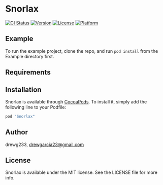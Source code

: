 # Snorlax

[![CI Status](http://img.shields.io/travis/drewg233/Snorlax.svg?style=flat)](https://travis-ci.org/drewg233/Snorlax)
[![Version](https://img.shields.io/cocoapods/v/Snorlax.svg?style=flat)](http://cocoapods.org/pods/Snorlax)
[![License](https://img.shields.io/cocoapods/l/Snorlax.svg?style=flat)](http://cocoapods.org/pods/Snorlax)
[![Platform](https://img.shields.io/cocoapods/p/Snorlax.svg?style=flat)](http://cocoapods.org/pods/Snorlax)

## Example

To run the example project, clone the repo, and run `pod install` from the Example directory first.

## Requirements

## Installation

Snorlax is available through [CocoaPods](http://cocoapods.org). To install
it, simply add the following line to your Podfile:

```ruby
pod "Snorlax"
```

## Author

drewg233, drewgarcia23@gmail.com

## License

Snorlax is available under the MIT license. See the LICENSE file for more info.
